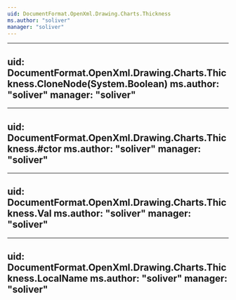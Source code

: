 ```yaml
---
uid: DocumentFormat.OpenXml.Drawing.Charts.Thickness
ms.author: "soliver"
manager: "soliver"
---
```


---
uid: DocumentFormat.OpenXml.Drawing.Charts.Thickness.CloneNode(System.Boolean)
ms.author: "soliver"
manager: "soliver"
---

---
uid: DocumentFormat.OpenXml.Drawing.Charts.Thickness.#ctor
ms.author: "soliver"
manager: "soliver"
---

---
uid: DocumentFormat.OpenXml.Drawing.Charts.Thickness.Val
ms.author: "soliver"
manager: "soliver"
---

---
uid: DocumentFormat.OpenXml.Drawing.Charts.Thickness.LocalName
ms.author: "soliver"
manager: "soliver"
---
